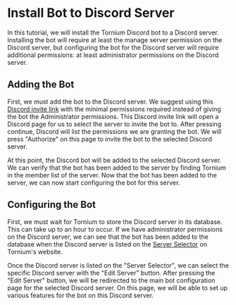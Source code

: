 # Install Bot to Discord Server
In this tutorial, we will install the Tornium Discord bot to a Discord server. Installing the bot will require at least the manage server permission on the Discord server, but configuring the bot for the Discord server will require additional permissions: at least administrator permissions on the Discord server.

## Adding the Bot
First, we must add the bot to the Discord server. We suggest using this [Discord invite link](https://discord.com/api/oauth2/authorize?client_id=979105784627593266&permissions=469969968&scope=bot%20applications.commands) with the minimal permissions required instead of giving the bot the Administrator permissions. This Discord invite link will open a Discord page for us to select the server to invite the bot to. After pressing continue, Discord will list the permissions we are granting the bot. We will press "Authorize" on this page to invite the bot to the selected Discord server.

At this point, the Discord bot will be added to the selected Discord server. We can verify that the bot has been added to the server by finding Tornium in the member list of the server. Now that the bot has been added to the server, we can now start configuring the bot for this server.

## Configuring the Bot
First, we must wait for Tornium to store the Discord server in its database. This can take up to an hour to occur. If we have administrator permissions on the Discord server, we can see that the bot has been added to the database when the Discord server is listed on the [Server Selector](https://tornium.com/bot/dashboard) on Tornium's website.

Once the Discord server is listed on the "Server Selector", we can select the specific Discord server with the "Edit Server" button. After pressing the "Edit Server" button, we will be redirected to the main bot configuration page for the selected Discord server. On this page, we will be able to set up various features for the bot on this Discord server.
